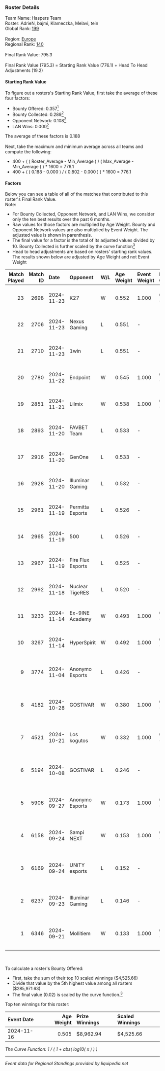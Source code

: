 ### Roster Details<br />
Team Name: Haspers Team<br />
Roster: AdrieN, bajmi, Klameczka, Melavi, tein<br />
Global Rank: [199](../../standings_global_2025_02_28.md)<br />
<br />
Region: [Europe]( ../../standings_europe_2025_02_28.md)<br />
Regional Rank: [140]( ../../standings_europe_2025_02_28.md)<br />
<br />
Final Rank Value:  795.3<br />
<br />
Final Rank Value (795.3) = Starting Rank Value (776.1) + Head To Head Adjustments (19.2)<br />

#### Starting Rank Value<br />
To figure out a rosters's Starting Rank Value, first take the average of these four factors:<br />
- Bounty Offered: 0.357[<sup>1</sup>](#table2)
- Bounty Collected: 0.289[<sup>2</sup>](#table1)
- Opponent Network: 0.108[<sup>2</sup>](#table1)
- LAN Wins: 0.000[<sup>2</sup>](#table1)

The average of these factors is 0.188<br />
<br />
Next, take the maximum and minimum average across all teams and compute the following:<br />
- 400 + ( ( Roster_Average - Min_Average ) / ( Max_Average - Min_Average ) ) * 1600 = 776.1
- 400 + ( ( 0.188 - 0.000 ) / ( 0.802 - 0.000 ) ) * 1600 = 776.1


#### Factors<br />
Below you can see a table of all of the matches that contributed to this roster's Final Rank Value.<br />
Note:<br />

- For Bounty Collected, Opponent Network, and LAN Wins, we consider only the ten best results over the past 6 months.
- Raw values for those factors are multiplied by Age Weight. Bounty and Opponent Network values are also multiplied by Event Weight. The adjusted value is shown in parenthesis.
- The final value for a factor is the total of its adjusted values divided by 10. Bounty Collected is further scaled by the curve function[<sup>3</sup>](#curveFunction)
- Head to head adjustments are based on rosters' starting rank values. The results shown below are adjusted by Age Weight and not Event Weight
<span id="table1"></span><br />


| Match Played | Match ID | Date       | Opponent          | W/L | Age Weight | Event Weight | Bounty Collected | Opponent Network | LAN Wins  | H2H Adj. | Roster                                 |
| -: | -: | :- | :- | :- | :- | :- | :- | :- | :- | -: | :- |
|           23 |     2698 | 2024-11-23 | K27               | W   | 0.552      | 1.000        | 0.010 (0.005)    | 0.634 (0.350)    | 0 (0.000) |    13.97 | AdrieN, bajmi, Klameczka, Melavi, tein |
|           22 |     2706 | 2024-11-23 | Nexus Gaming      | L   | 0.551      | -            | -                | -                | -         |    -1.09 | AdrieN, bajmi, Klameczka, Melavi, tein |
|           21 |     2710 | 2024-11-23 | 1win              | L   | 0.551      | -            | -                | -                | -         |    -5.81 | AdrieN, bajmi, Klameczka, Melavi, tein |
|           20 |     2780 | 2024-11-22 | Endpoint          | W   | 0.545      | 1.000        | 0.010 (0.006)    | 0.417 (0.228)    | 0 (0.000) |    11.42 | AdrieN, bajmi, Klameczka, Melavi, tein |
|           19 |     2851 | 2024-11-21 | Lilmix            | W   | 0.538      | 1.000        | 0.001 (0.001)    | 0.141 (0.076)    | 0 (0.000) |     6.09 | AdrieN, bajmi, Klameczka, Melavi, tein |
|           18 |     2893 | 2024-11-20 | FAVBET Team       | L   | 0.533      | -            | -                | -                | -         |    -1.70 | AdrieN, bajmi, Klameczka, Melavi, tein |
|           17 |     2916 | 2024-11-20 | GenOne            | L   | 0.533      | -            | -                | -                | -         |    -3.07 | AdrieN, bajmi, Klameczka, Melavi, tein |
|           16 |     2928 | 2024-11-20 | Illuminar Gaming  | L   | 0.532      | -            | -                | -                | -         |    -3.88 | AdrieN, bajmi, Klameczka, Melavi, tein |
|           15 |     2961 | 2024-11-19 | Permitta Esports  | L   | 0.526      | -            | -                | -                | -         |    -5.74 | AdrieN, bajmi, Klameczka, Melavi, tein |
|           14 |     2965 | 2024-11-19 | 500               | L   | 0.526      | -            | -                | -                | -         |    -0.78 | AdrieN, bajmi, Klameczka, Melavi, tein |
|           13 |     2967 | 2024-11-19 | Fire Flux Esports | L   | 0.525      | -            | -                | -                | -         |    -1.34 | AdrieN, bajmi, Klameczka, Melavi, tein |
|           12 |     2992 | 2024-11-18 | Nuclear TigeRES   | L   | 0.520      | -            | -                | -                | -         |    -5.26 | AdrieN, bajmi, Klameczka, Melavi, tein |
|           11 |     3233 | 2024-11-14 | Ex-9INE Academy   | W   | 0.493      | 1.000        | 0.000 (0.000)    | 0.039 (0.019)    | 0 (0.000) |     3.92 | AdrieN, bajmi, Klameczka, Melavi, tein |
|           10 |     3267 | 2024-11-14 | HyperSpirit       | W   | 0.492      | 1.000        | 0.004 (0.002)    | 0.131 (0.064)    | 0 (0.000) |     5.95 | AdrieN, bajmi, Klameczka, Melavi, tein |
|            9 |     3774 | 2024-11-04 | Anonymo Esports   | L   | 0.426      | -            | -                | -                | -         |    -2.63 | AdrieN, bajmi, hfah, Klameczka, Markoś |
|            8 |     4182 | 2024-10-28 | GOSTIVAR          | W   | 0.380      | 1.000        | 0.000 (0.000)    | 0.035 (0.013)    | 0 (0.000) |     2.36 | AdrieN, bajmi, hfah, Klameczka, Markoś |
|            7 |     4521 | 2024-10-21 | Los kogutos       | W   | 0.332      | 1.000        | 0.038 (0.013)    | 0.572 (0.190)    | 0 (0.000) |     9.05 | AdrieN, bajmi, hfah, Klameczka, Markoś |
|            6 |     5194 | 2024-10-08 | GOSTIVAR          | L   | 0.246      | -            | -                | -                | -         |    -6.24 | AdrieN, bajmi, hfah, Klameczka, Markoś |
|            5 |     5906 | 2024-09-27 | Anonymo Esports   | W   | 0.173      | 1.000        | 0.046 (0.008)    | 0.792 (0.137)    | 0 (0.000) |     4.42 | AdrieN, bajmi, hfah, Klameczka, Markoś |
|            4 |     6158 | 2024-09-24 | Sampi NEXT        | W   | 0.153      | 1.000        | 0.000 (0.000)    | 0.027 (0.004)    | 0 (0.000) |     0.96 | AdrieN, bajmi, hfah, Klameczka, Markoś |
|            3 |     6169 | 2024-09-24 | UNiTY esports     | L   | 0.152      | -            | -                | -                | -         |    -1.03 | AdrieN, bajmi, hfah, Klameczka, Markoś |
|            2 |     6237 | 2024-09-23 | Illuminar Gaming  | L   | 0.146      | -            | -                | -                | -         |    -0.82 | AdrieN, bajmi, hfah, Klameczka, Markoś |
|            1 |     6346 | 2024-09-21 | Mollitiem         | W   | 0.133      | 1.000        | 0.000 (0.000)    | 0.000 (0.000)    | 0 (0.000) |     0.45 | AdrieN, bajmi, hfah, Klameczka, Markoś |

<br />
<span id="table2"></span><br />
To calculate a roster's Bounty Offered:<br />

- First, take the sum of their top 10 scaled winnings ($4,525.66)
- Divide that value by the 5th highest value among all rosters ($285,971.63)
- The final value (0.02) is scaled by the curve function.[<sup>3</sup>](#curveFunction)

Top ten winnings for this roster:<br />

| Event Date | Age Weight | Prize Winnings | Scaled Winnings |
| :- | -: | :- | :- |
| 2024-11-16 |      0.505 | $8,962.94      | $4,525.66       |


<span id="curveFunction"></span>_The Curve Function: 1 / ( 1 + abs( log10( x ) ) )_<br />

---
_Event data for Regional Standings provided by liquipedia.net_<br />
